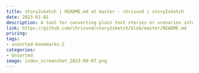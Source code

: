 ```yaml
---
title: story2sketch | README.md at master · chrisvxd | story2sketch
date: 2023-01-01
description: A tool for converting plain text stories or scenarios into visual sketches or diagrams, aimed at designers and product teams working on user experience (UX) and user interface (UI) design.
link: https://github.com/chrisvxd/story2sketch/blob/master/README.md
pricing: 
tags: 
- unsorted-bookmarks-2 
categories: 
- Unsorted 
image: index_screenshot_2023-09-07.png
---
```

